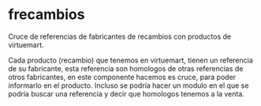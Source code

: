 # frecambios
Cruce de referencias de fabricantes de recambios con productos de virtuemart.

Cada producto (recambio) que tenemos en virtuemart, tienen un referencia de su fabricante, esta referencia son homologos de otras referencias de otros fabricantes, en este componente hacemos es cruce, para poder informarlo en el producto.
Incluso se podría hacer un modulo en el que se podría buscar una referencia y decir que homologos tenemos a la venta.
